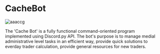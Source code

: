 # CacheBot

![aaaccg](https://user-images.githubusercontent.com/43221618/142287145-9aa49326-3bb8-48b5-aef6-ac063d56b1cc.jpg)

 
The 'Cache Bot' is a fully functional command-oriented program implemented using Discord.py API. The bot's purpose is to manage medial administrative level tasks in an efficient way, provide quick solutions to everday trader calculation, provide general resources for new traders.
